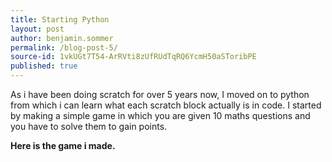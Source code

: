 ```yaml
---
title: Starting Python
layout: post
author: benjamin.sommer
permalink: /blog-post-5/
source-id: 1vkUGt7T54-ArRVti8zUfRUdTqRQ6YcmH50aSToribPE
published: true
---
```

As i have been doing scratch for over 5 years now, I moved on to python from which i can learn what each scratch block actually is in code. I started by making a simple game in which you are given 10 maths questions and you have to solve them to gain points.

**Here is the game i made.**


